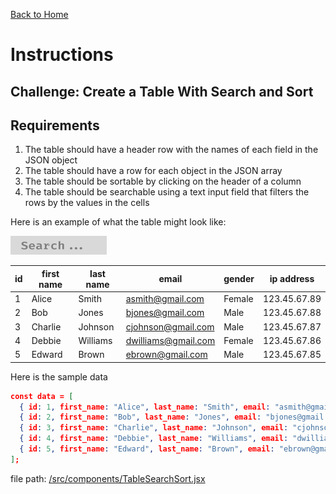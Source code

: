 [Back to Home](/)

# Instructions

## Challenge: Create a Table With Search and Sort

## Requirements

1. The table should have a header row with the names of each field in the JSON object
2. The table should have a row for each object in the JSON array
3. The table should be sortable by clicking on the header of a column
4. The table should be searchable using a text input field that filters the rows by the values in the cells

Here is an example of what the table might look like:

![alt](../assets/imgs/search.png)

| id  | first name | last name | email               | gender | ip address   |
| --- | ---------- | --------- | ------------------- | ------ | ------------ |
| 1   | Alice      | Smith     | asmith@gmail.com    | Female | 123.45.67.89 |
| 2   | Bob        | Jones     | bjones@gmail.com    | Male   | 123.45.67.88 |
| 3   | Charlie    | Johnson   | cjohnson@gmail.com  | Male   | 123.45.67.87 |
| 4   | Debbie     | Williams  | dwilliams@gmail.com | Female | 123.45.67.86 |
| 5   | Edward     | Brown     | ebrown@gmail.com    | Male   | 123.45.67.85 |

Here is the sample data

```json
const data = [
  { id: 1, first_name: "Alice", last_name: "Smith", email: "asmith@gmail.com", gender: "Female", ip_address: "123.45.67.89" },
  { id: 2, first_name: "Bob", last_name: "Jones", email: "bjones@gmail.com", gender: "Male", ip_address: "123.45.67.88" },
  { id: 3, first_name: "Charlie", last_name: "Johnson", email: "cjohnson@gmail.com", gender: "Male", ip_address: "123.45.67.87" },
  { id: 4, first_name: "Debbie", last_name: "Williams", email: "dwilliams@gmail.com", gender: "Female", ip_address: "123.45.67.86" },
  { id: 5, first_name: "Edward", last_name: "Brown", email: "ebrown@gmail.com", gender: "Male", ip_address: "123.45.67.85" }
];

```

file path: [/src/components/TableSearchSort.jsx](/src/components/TableSearchSort.jsx)
